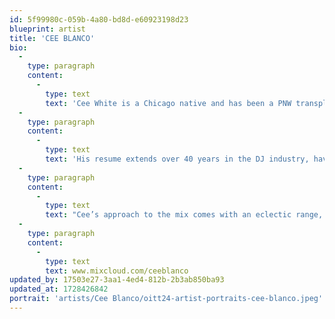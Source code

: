 ```yaml
---
id: 5f99980c-059b-4a80-bd8d-e60923198d23
blueprint: artist
title: 'CEE BLANCO'
bio:
  -
    type: paragraph
    content:
      -
        type: text
        text: 'Cee White is a Chicago native and has been a PNW transplant for the past 11 plus years. Cee White aka Cee BLanco has been deeply rooted in House/Dance culture since its early stages coming out of the Midwest.'
  -
    type: paragraph
    content:
      -
        type: text
        text: 'His resume extends over 40 years in the DJ industry, having played in various Midwest clubs along with some of the industry’s most prominent players to grace our time!'
  -
    type: paragraph
    content:
      -
        type: text
        text: "Cee’s approach to the mix comes with an eclectic range, highlighting the power and voice of his selections. From Classic to Dirty Disco, to Deep and Soulful House, to Acid and Leftfield! Cee’s love for vinyl is what makes him even more special, the curation of\_ 45s, 10inches or 12inches in his sets are not to be missed!"
  -
    type: paragraph
    content:
      -
        type: text
        text: www.mixcloud.com/ceeblanco
updated_by: 17503e27-3aa1-4ed4-812b-2b3ab850ba93
updated_at: 1728426842
portrait: 'artists/Cee Blanco/oitt24-artist-portraits-cee-blanco.jpeg'
---
```

